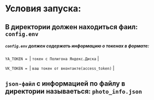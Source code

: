 # Условия запуска:

## В директории должен находиться фаил: `config.env`
##### `config.env` должен содержать информацию о токенах в формате: 
`YA_TOKEN = `| `токен с Полигона Яндекс.Диска` |

`VK_TOKEN = `| `ваш токен от вконтакте(access_token)` |


## `json-файл` с информацией по файлу в директории называеться:  `photo_info.json`    